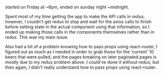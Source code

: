 started on Friday at ~6pm, ended on sunday night ~midnight.

Spent most of my time getting the app to make the API calls in redux; however, I couldn't get redux to stop and wait for the axios calls to finish before setting state in the actual component using that information, so I ended up making those calls in the components themselves rather than in redux. This was my main issue.

Also had a bit of a problem knowing how to pass props using react-router, I figured out as much as I needed in order to grab those for the 'current' 10 beers that were pulled, and the pages breaking on later paginated pages is mostly due to my redux problem above. I could've done it without redux, but then again, I didn't really understand how to pass props using react-router.
